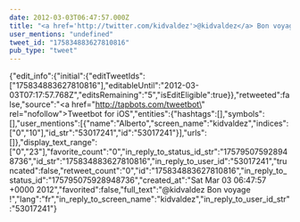 ```yaml
---
date: 2012-03-03T06:47:57.000Z
title: "<a href='http://twitter.com/kidvaldez'>@kidvaldez</a> Bon voyage !″"
user_mentions: "undefined"
tweet_id: "175834883627810816"
pub_type: "tweet"
---
```

{"edit_info":{"initial":{"editTweetIds":["175834883627810816"],"editableUntil":"2012-03-03T07:17:57.768Z","editsRemaining":"5","isEditEligible":true}},"retweeted":false,"source":"<a href=\"http://tapbots.com/tweetbot\" rel=\"nofollow\">Tweetbot for iOS</a>","entities":{"hashtags":[],"symbols":[],"user_mentions":[{"name":"Alberto","screen_name":"kidvaldez","indices":["0","10"],"id_str":"53017241","id":"53017241"}],"urls":[]},"display_text_range":["0","23"],"favorite_count":"0","in_reply_to_status_id_str":"175795075928948736","id_str":"175834883627810816","in_reply_to_user_id":"53017241","truncated":false,"retweet_count":"0","id":"175834883627810816","in_reply_to_status_id":"175795075928948736","created_at":"Sat Mar 03 06:47:57 +0000 2012","favorited":false,"full_text":"@kidvaldez Bon voyage !","lang":"fr","in_reply_to_screen_name":"kidvaldez","in_reply_to_user_id_str":"53017241"}
